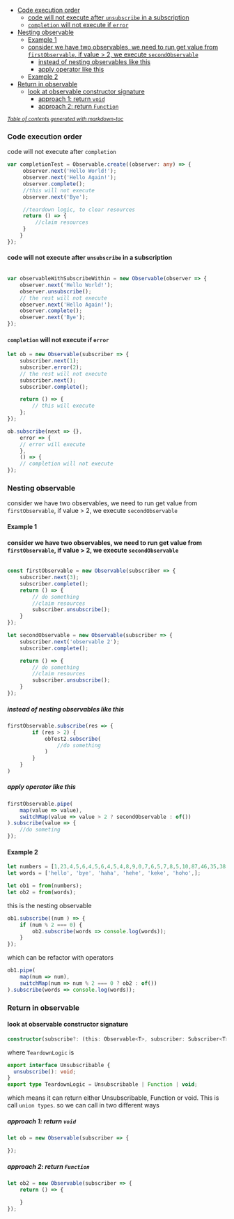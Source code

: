 - [Code execution order](#code-execution-order)
  * [code will not execute after `unsubscribe` in a subscription](#code-will-not-execute-after--unsubscribe--in-a-subscription)
  * [`completion` will not execute if `error`](#-completion--will-not-execute-if--error-)
- [Nesting observable](#nesting-observable)
  * [Example 1](#example-1)
  * [consider we have two observables, we need to run get value from `firstObservable`, if value > 2, we execute `secondObservable`](#consider-we-have-two-observables--we-need-to-run-get-value-from--firstobservable---if-value---2--we-execute--secondobservable-)
    + [instead of nesting observables like this](#instead-of-nesting-observables-like-this)
    + [apply operator like this](#apply-operator-like-this)
  * [Example 2](#example-2)
- [Return in observable](#return-in-observable)
  * [look at observable constructor signature](#look-at-observable-constructor-signature)
    + [approach 1: return `void`](#approach-1--return--void-)
    + [approach 2: return `Function`](#approach-2--return--function-)

<small><i><a href='http://ecotrust-canada.github.io/markdown-toc/'>Table of contents generated with markdown-toc</a></i></small>

### Code execution order
code will not execute after `completion`

```typescript
var completionTest = Observable.create((observer: any) => {
     observer.next('Hello World!');
     observer.next('Hello Again!');
     observer.complete();
     //this will not execute
     observer.next('Bye');

     //teardown logic, to clear resources
     return () => {
         //claim resources
     }
    }
});

```

#### code will not execute after `unsubscribe` in a subscription
```typescript

var observableWithSubscribeWithin = new Observable(observer => {
    observer.next('Hello World!');
    observer.unsubscribe();
    // the rest will not execute
    observer.next('Hello Again!');
    observer.complete();
    observer.next('Bye');
});
```

#### `completion` will not execute if `error`
```typescript
let ob = new Observable(subscriber => {
    subscriber.next(1);
    subscriber.error(2);
    // the rest will not execute
    subscriber.next();
    subscriber.complete();

    return () => {
        // this will execute
    };
});

ob.subscribe(next => {},
    error => {
    // error will execute
    },
    () => {
    // completion will not execute
});
```
### Nesting observable
consider we have two observables, we need to run get value from `firstObservable`, if value > 2, we execute `secondObservable`
#### Example 1

#### consider we have two observables, we need to run get value from `firstObservable`, if value > 2, we execute `secondObservable`
```typescript

const firstObservable = new Observable(subscriber => {
    subscriber.next(3);
    subscriber.complete();
    return () => {
        // do something
        //claim resources
        subscriber.unsubscribe();
    }
});

let secondObservable = new Observable(subscriber => {
    subscriber.next('observable 2');
    subscriber.complete();

    return () => {
        // do something
        //claim resources
        subscriber.unsubscribe();
    }
});


```
##### instead of nesting observables like this
```typescript
firstObservable.subscribe(res => {
        if (res > 2) {
            obTest2.subscribe(
                //do something
            )
        }
    }
)
```

##### apply operator like this
```typescript
firstObservable.pipe(
    map(value => value),
    switchMap(value => value > 2 ? secondObservable : of())
).subscribe(value => {
    //do someting
});
```

#### Example 2
```typescript
let numbers = [1,23,4,5,6,4,5,6,4,5,4,8,9,0,7,6,5,7,8,5,10,87,46,35,38,36,88];
let words = ['hello', 'bye', 'haha', 'hehe', 'keke', 'hoho',];

let ob1 = from(numbers);
let ob2 = from(words);
```

this is the nesting observable
```typescript
ob1.subscribe((num ) => {
    if (num % 2 === 0) {
        ob2.subscribe(words => console.log(words));
    }
});
```

which can be refactor with operators
```typescript
ob1.pipe(
    map(num => num),
    switchMap(num => num % 2 === 0 ? ob2 : of())
).subscribe(words => console.log(words));
```

### Return in observable
#### look at observable constructor signature
```typescript
constructor(subscribe?: (this: Observable<T>, subscriber: Subscriber<T>) => TeardownLogic);
```

where `TeardownLogic` is
```typescript
export interface Unsubscribable {
  unsubscribe(): void;
}
export type TeardownLogic = Unsubscribable | Function | void;
```

which means it can return either Unsubscribable, Function or void. This is call `union types`. so we can call in two different ways

##### approach 1: return `void`
```typescript
let ob = new Observable(subscriber => {

});
```
##### approach 2: return `Function`
```typescript
let ob2 = new Observable(subscriber => {
    return () => {

    }
});
```
